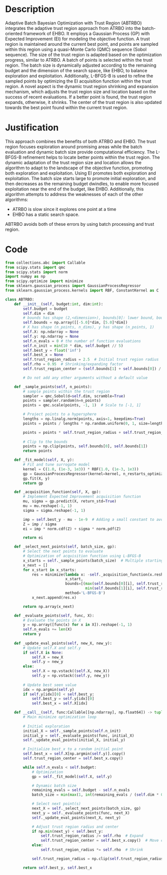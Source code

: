 # Description
Adaptive Batch Bayesian Optimization with Trust Region (ABTRBO) integrates the adaptive trust region approach from ATRBO into the batch-oriented framework of EHBO. It employs a Gaussian Process (GP) with Expected Improvement (EI) for modeling the objective function. A trust region is maintained around the current best point, and points are sampled within this region using a quasi-Monte Carlo (QMC) sequence (Sobol sequence). The size of the trust region is adapted based on the optimization progress, similar to ATRBO. A batch of points is selected within the trust region. The batch size is dynamically adjusted according to the remaining budget and the dimension of the search space, like EHBO, to balance exploration and exploitation. Additionally, L-BFGS-B is used to refine the sampled points by optimizing the EI acquisition function within the trust region. A novel aspect is the dynamic trust region shrinking and expansion mechanism, which adjusts the trust region size and location based on the success of recent evaluations. If a better point is found, the trust region expands, otherwise, it shrinks. The center of the trust region is also updated towards the best point found within the current trust region.

# Justification
This approach combines the benefits of both ATRBO and EHBO. The trust region focuses exploration around promising areas while the batch evaluation and dynamic batch size provide computational efficiency. The L-BFGS-B refinement helps to locate better points within the trust region. The dynamic adaptation of the trust region size and location allows the algorithm to adapt to the landscape of the objective function, promoting both exploration and exploitation. Using EI promotes both exploration and exploitation.
The batch size starts large to promote initial exploration, and then decreases as the remaining budget dwindles, to enable more focused exploitation near the end of the budget, like EHBO.
Additionally, this algorithm attempts to address the weaknesses of each of the other algorithms:

- ATRBO is slow since it explores one point at a time
- EHBO has a static search space.

ABTRBO avoids both of these errors by using batch processing and trust region.

# Code
```python
from collections.abc import Callable
from scipy.stats import qmc
from scipy.stats import norm
import numpy as np
from scipy.optimize import minimize
from sklearn.gaussian_process import GaussianProcessRegressor
from sklearn.gaussian_process.kernels import RBF, ConstantKernel as C

class ABTRBO:
    def __init__(self, budget:int, dim:int):
        self.budget = budget
        self.dim = dim
        # bounds has shape (2,<dimension>), bounds[0]: lower bound, bounds[1]: upper bound
        self.bounds = np.array([[-5.0]*dim, [5.0]*dim])
        # X has shape (n_points, n_dims), y has shape (n_points, 1)
        self.X: np.ndarray = None
        self.y: np.ndarray = None
        self.n_evals = 0 # the number of function evaluations
        self.n_init = min(10 * dim, self.budget // 5)
        self.best_y = float('inf')
        self.best_x = None
        self.trust_region_radius = 2.5  # Initial trust region radius
        self.rho = 0.95  # Shrinking/expanding factor
        self.trust_region_center = (self.bounds[1] + self.bounds[0]) / 2 # Initial center

        # Do not add any other arguments without a default value

    def _sample_points(self, n_points):
        # sample points within the trust region
        sampler = qmc.Sobol(d=self.dim, scramble=True)
        points = sampler.random(n=n_points)
        points = qmc.scale(points, -1, 1)  # Scale to [-1, 1]

        # Project points to a hypersphere
        lengths = np.linalg.norm(points, axis=1, keepdims=True)
        points = points / lengths * np.random.uniform(0, 1, size=lengths.shape) ** (1/self.dim)

        points = points * self.trust_region_radius + self.trust_region_center
        
        # Clip to the bounds
        points = np.clip(points, self.bounds[0], self.bounds[1])
        return points

    def _fit_model(self, X, y):
        # Fit and tune surrogate model
        kernel = C(1.0, (1e-3, 1e3)) * RBF(1.0, (1e-3, 1e3))
        gp = GaussianProcessRegressor(kernel=kernel, n_restarts_optimizer=5, random_state=42)
        gp.fit(X, y)
        return gp

    def _acquisition_function(self, X, gp):
        # Implement Expected Improvement acquisition function
        mu, sigma = gp.predict(X, return_std=True)
        mu = mu.reshape(-1, 1)
        sigma = sigma.reshape(-1, 1)

        imp = self.best_y - mu - 1e-9  # Adding a small constant to avoid division by zero
        Z = imp / sigma
        ei = imp * norm.cdf(Z) + sigma * norm.pdf(Z)

        return ei

    def _select_next_points(self, batch_size, gp):
        # Select the next points to evaluate
        # Optimization of acquisition function using L-BFGS-B
        x_starts = self._sample_points(batch_size)  # Multiple starting points
        x_next = []
        for x_start in x_starts:
            res = minimize(lambda x: -self._acquisition_function(x.reshape(1, -1), gp),
                           x_start,
                           bounds=[(max(self.bounds[0][i], self.trust_region_center[i] - self.trust_region_radius),
                                    min(self.bounds[1][i], self.trust_region_center[i] + self.trust_region_radius)) for i in range(self.dim)],
                           method='L-BFGS-B')
            x_next.append(res.x)

        return np.array(x_next)

    def _evaluate_points(self, func, X):
        # Evaluate the points in X
        y = np.array([func(x) for x in X]).reshape(-1, 1)
        self.n_evals += len(X)
        return y
    
    def _update_eval_points(self, new_X, new_y):
        # Update self.X and self.y
        if self.X is None:
            self.X = new_X
            self.y = new_y
        else:
            self.X = np.vstack((self.X, new_X))
            self.y = np.vstack((self.y, new_y))
        
        # Update best seen value
        idx = np.argmin(self.y)
        if self.y[idx][0] < self.best_y:
            self.best_y = self.y[idx][0]
            self.best_x = self.X[idx]

    def __call__(self, func:Callable[[np.ndarray], np.float64]) -> tuple[np.float64, np.array]:
        # Main minimize optimization loop
        
        # Initial exploration
        initial_X = self._sample_points(self.n_init)
        initial_y = self._evaluate_points(func, initial_X)
        self._update_eval_points(initial_X, initial_y)

        # Initialize best_x to a random initial point
        self.best_x = self.X[np.argmin(self.y)].copy()
        self.trust_region_center = self.best_x.copy()

        while self.n_evals < self.budget:
            # Optimization
            gp = self._fit_model(self.X, self.y)

            # Dynamic batch size
            remaining_evals = self.budget - self.n_evals
            batch_size = min(max(1, int(remaining_evals / (self.dim * 0.1))), 20) # Ensure at least 1 point and limit to 20

            # Select next point(s)
            next_X = self._select_next_points(batch_size, gp)
            next_y = self._evaluate_points(func, next_X)
            self._update_eval_points(next_X, next_y)

            # Adjust trust region radius and center
            if np.min(next_y) < self.best_y:
                self.trust_region_radius /= self.rho  # Expand
                self.trust_region_center = self.best_x.copy()  # Move center towards the best point
            else:
                self.trust_region_radius *= self.rho  # Shrink

            self.trust_region_radius = np.clip(self.trust_region_radius, 1e-2, np.max(self.bounds[1] - self.bounds[0]) / 2)

        return self.best_y, self.best_x
```